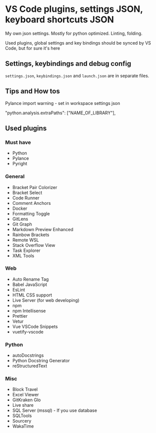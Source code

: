 # VS Code plugins, settings JSON, keyboard shortcuts JSON

My own json settings. Mostly for python optimized. Linting, folding.

Used plugins, global settings and key bindings should be synced by VS Code, but for sure it's here

## Settings, keybindings and debug config

`settings.json`, `keybindings.json` and `launch.json` are in separate files.

## Tips and How tos

Pylance import warning - set in workspace settings json

"python.analysis.extraPaths": ["NAME_OF_LIBRARY"],

## Used plugins

### Must have

- Python
- Pylance
- Pyright

### General

- Bracket Pair Colorizer
- Bracket Select
- Code Runner
- Comment Anchors
- Docker
- Formatting Toggle
- GitLens
- Git Graph
- Markdown Preview Enhanced
- Rainbow Brackets
- Remote WSL
- Stack Overflow View
- Task Explorer
- XML Tools

### Web

- Auto Rename Tag
- Babel JavaScript
- EsLint
- HTML CSS support
- Live Server (for web developing)
- npm
- npm Intellisense
- Prettier
- Vetur
- Vue VSCode Snippets
- vuetify-vscode

### Python

- autoDocstrings
- Python Docstring Generator
- reStructuredText

### Misc

- Block Travel
- Excel Viewer
- GitKraken Glo
- Live share
- SQL Server (mssql) - If you use database
- SQLTools
- Sourcery
- WakaTime
